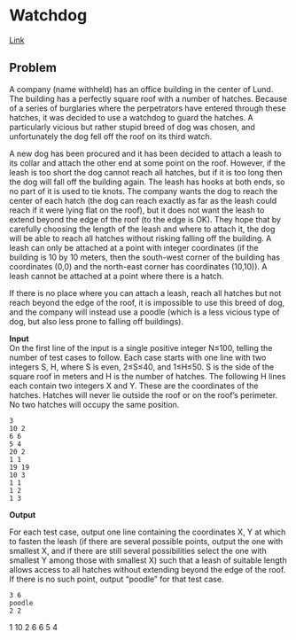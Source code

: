 # Watchdog <!-- omit in toc -->

[Link](https://open.kattis.com/problems/watchdog)

## Problem
A company (name withheld) has an office building in the center of Lund. The building has a perfectly square roof with a number of hatches. Because of a series of burglaries where the perpetrators have entered through these hatches, it was decided to use a watchdog to guard the hatches. A particularly vicious but rather stupid breed of dog was chosen, and unfortunately the dog fell off the roof on its third watch.

A new dog has been procured and it has been decided to attach a leash to its collar and attach the other end at some point on the roof. However, if the leash is too short the dog cannot reach all hatches, but if it is too long then the dog will fall off the building again. The leash has hooks at both ends, so no part of it is used to tie knots. The company wants the dog to reach the center of each hatch (the dog can reach exactly as far as the leash could reach if it were lying flat on the roof), but it does not want the leash to extend beyond the edge of the roof (to the edge is OK). They hope that by carefully choosing the length of the leash and where to attach it, the dog will be able to reach all hatches without risking falling off the building. A leash can only be attached at a point with integer coordinates (if the building is 10 by 10 meters, then the south-west corner of the building has coordinates (0,0) and the north-east corner has coordinates (10,10)). A leash cannot be attached at a point where there is a hatch.

If there is no place where you can attach a leash, reach all hatches but not reach beyond the edge of the roof, it is impossible to use this breed of dog, and the company will instead use a poodle (which is a less vicious type of dog, but also less prone to falling off buildings).

**Input**  
On the first line of the input is a single positive integer N≤100, telling the number of test cases to follow. Each case starts with one line with two integers S, H, where S is even, 2≤S≤40, and 1≤H≤50. S is the side of the square roof in meters and H is the number of hatches. The following H lines each contain two integers X and Y. These are the coordinates of the hatches. Hatches will never lie outside the roof or on the roof’s perimeter. No two hatches will occupy the same position.

```
3
10 2
6 6
5 4
20 2
1 1
19 19
10 3
1 1
1 2
1 3
```

**Output**  

For each test case, output one line containing the coordinates X, Y at which to fasten the leash (if there are several possible points, output the one with smallest X, and if there are still several possibilities select the one with smallest Y among those with smallest X) such that a leash of suitable length allows access to all hatches without extending beyond the edge of the roof. If there is no such point, output “poodle” for that test case.

```
3 6
poodle
2 2
```


1
10 2
6 6
5 4